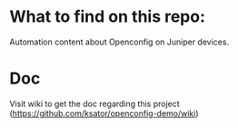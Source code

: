 # What to find on this repo:   
Automation content about Openconfig on Juniper devices.

# Doc
Visit wiki to get the doc regarding this project (https://github.com/ksator/openconfig-demo/wiki)
